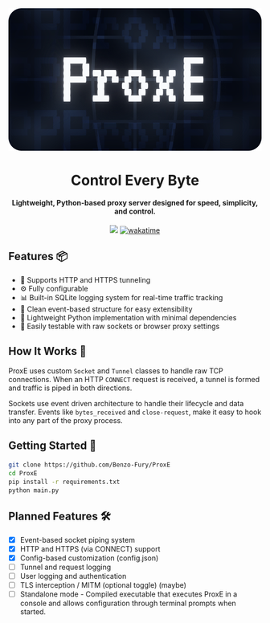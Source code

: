 <div align="center">
    <img src="https://raw.githubusercontent.com/Benzo-Fury/ProxE/refs/heads/master/public/images/banner-rounded.png" width="900px">
    <h1>Control Every Byte</h1>
    <h4>
        Lightweight, Python-based proxy server designed for speed, simplicity, and control.
    </h4>
</div>

<div align="center" styles="margin-top: 10px">
    <img src="https://img.shields.io/badge/open-source-brightgreen" />
    <a href="https://wakatime.com/badge/user/562ef0a6-af5f-4e3d-b92f-23fc331558ea/project/77366a07-9ee3-414d-90a2-78da4e6fbfa1"><img src="https://wakatime.com/badge/user/562ef0a6-af5f-4e3d-b92f-23fc331558ea/project/77366a07-9ee3-414d-90a2-78da4e6fbfa1.svg" alt="wakatime"></a>
</div>


## Features 📦

- 🔄 Supports HTTP and HTTPS tunneling 
- ⚙️ Fully configurable
- 📊 Built-in SQLite logging system for real-time traffic tracking
- 🧱 Clean event-based structure for easy extensibility
- 🐍 Lightweight Python implementation with minimal dependencies
- 🧪 Easily testable with raw sockets or browser proxy settings

## How It Works 🧠

ProxE uses custom `Socket` and `Tunnel` classes to handle raw TCP connections. When an HTTP `CONNECT` request is received, a tunnel is formed and traffic is piped in both directions.

Sockets use event driven architecture to handle their lifecycle and data transfer. Events like `bytes_received` and `close-request`, make it easy to hook into any part of the proxy process.


## Getting Started 🚀

```bash
git clone https://github.com/Benzo-Fury/ProxE
cd ProxE
pip install -r requirements.txt
python main.py
```

## Planned Features 🛠️

- [x] Event-based socket piping system
- [x] HTTP and HTTPS (via CONNECT) support
- [x] Config-based customization (config.json)
- [ ] Tunnel and request logging
- [ ] User logging and authentication
- [ ] TLS interception / MITM (optional toggle) (maybe)
- [ ] Standalone mode - Compiled executable that executes ProxE in a console and allows configuration through terminal prompts when started.